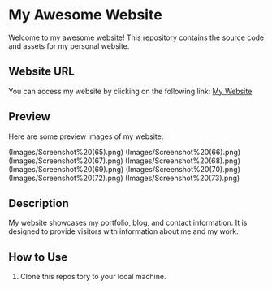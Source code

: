 # My Awesome Website

Welcome to my awesome website! This repository contains the source code and assets for my personal website.

## Website URL

You can access my website by clicking on the following link:
[My Website](https://frontend-task-main.vercel.app/)

## Preview

Here are some preview images of my website:

(Images/Screenshot%20(65).png)
(Images/Screenshot%20(66).png)
(Images/Screenshot%20(67).png)
(Images/Screenshot%20(68).png)
(Images/Screenshot%20(69).png)
(Images/Screenshot%20(70).png)
(Images/Screenshot%20(72).png)
(Images/Screenshot%20(73).png)




## Description

My website showcases my portfolio, blog, and contact information. It is designed to provide visitors with information about me and my work.

## How to Use

1. Clone this repository to your local machine.
